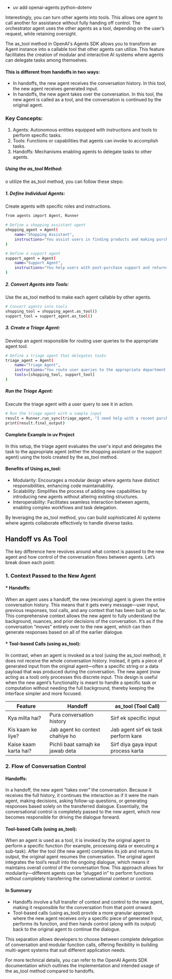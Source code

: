 

* uv add openai-agents python-dotenv

Interestingly, you can turn other agents into tools. This allows one agent to call another for assistance without fully handing off control. The orchestrator agent uses the other agents as a tool, depending on the user’s request, while retaining oversight.

The as_tool method in OpenAI's Agents SDK allows you to transform an Agent instance into a callable tool that other agents can utilize. This feature facilitates the creation of modular and interactive AI systems where agents can delegate tasks among themselves.

#### This is different from handoffs in two ways:

* In handoffs, the new agent receives the conversation history. In this tool, the new agent receives generated input.
* In handoffs, the new agent takes over the conversation. In this tool, the new agent is called as a tool, and the conversation is continued by the original agent.

### Key Concepts:
1. Agents: Autonomous entities equipped with instructions and tools to perform specific tasks.
2. Tools: Functions or capabilities that agents can invoke to accomplish tasks.
3. Handoffs: Mechanisms enabling agents to delegate tasks to other agents.


##### Using the as_tool Method:
o utilize the as_tool method, you can follow these steps:
 
##### 1. Define Individual Agents:
Create agents with specific roles and instructions.
```bash
from agents import Agent, Runner

# Define a shopping assistant agent
shopping_agent = Agent(
    name="Shopping Assistant",
    instructions="You assist users in finding products and making purchase decisions."
)

# Define a support agent
support_agent = Agent(
    name="Support Agent",
    instructions="You help users with post-purchase support and returns."
)
```
##### 2. Convert Agents into Tools:
Use the as_tool method to make each agent callable by other agents.
```bash
# Convert agents into tools
shopping_tool = shopping_agent.as_tool()
support_tool = support_agent.as_tool()
```

##### 3. Create a Triage Agent:
Develop an agent responsible for routing user queries to the appropriate agent tool.
```bash
# Define a triage agent that delegates tasks
triage_agent = Agent(
    name="Triage Agent",
    instructions="You route user queries to the appropriate department.",
    tools=[shopping_tool, support_tool]
)
```

##### Run the Triage Agent:
Execute the triage agent with a user query to see it in action.
```bash
# Run the triage agent with a sample input
result = Runner.run_sync(triage_agent, "I need help with a recent purchase.")
print(result.final_output)
```

#### Complete Example in uv Project

In this setup, the triage agent evaluates the user's input and delegates the task to the appropriate agent (either the shopping assistant or the support agent) using the tools created by the as_tool method.

#### Benefits of Using as_tool:

* Modularity: Encourages a modular design where agents have distinct responsibilities, enhancing code maintainability.
* Scalability: Simplifies the process of adding new capabilities by introducing new agents without altering existing structures.
* Interoperability: Facilitates seamless interaction between agents, enabling complex workflows and task delegation.

By leveraging the as_tool method, you can build sophisticated AI systems where agents collaborate effectively to handle diverse tasks.

## Handoff vs As Tool
The key difference here revolves around what context is passed to the new agent and how control of the conversation flows between agents. Let’s break down each point:

### 1. Context Passed to the New Agent
#### * Handoffs:
When an agent uses a handoff, the new (receiving) agent is given the entire conversation history. This means that it gets every message—user input, previous responses, tool calls, and any context that has been built up so far. This comprehensive context allows the new agent to fully understand the background, nuances, and prior decisions of the conversation. It’s as if the conversation “moves” entirely over to the new agent, which can then generate responses based on all of the earlier dialogue.


#### * Tool-based Calls (using as_tool):
In contrast, when an agent is invoked as a tool (using the as_tool method), it does not receive the whole conversation history. Instead, it gets a piece of generated input from the original agent—often a specific string or a data payload that was produced during the conversation. The new agent (now acting as a tool) only processes this discrete input. This design is useful when the new agent’s functionality is meant to handle a specific task or computation without needing the full background, thereby keeping the interface simpler and more focused.


| Feature               | Handoff                          | as\_tool (Tool Call)                |
| --------------------- | -------------------------------- | ----------------------------------- |
| Kya milta hai?        | Pura conversation history        | Sirf ek specific input              |
| Kis kaam ke liye?     | Jab agent ko context chahiye ho  | Jab agent sirf ek task perform kare |
| Kaise kaam karta hai? | Pichli baat samajh ke jawab deta | Sirf diya gaya input process karta  |

### 2. Flow of Conversation Control
#### Handoffs:
In a handoff, the new agent “takes over” the conversation. Because it receives the full history, it continues the interaction as if it were the main agent, making decisions, asking follow-up questions, or generating responses based solely on the transferred dialogue. Essentially, the conversational control is completely passed to the new agent, which now becomes responsible for driving the dialogue forward.

#### Tool-based Calls (using as_tool):
When an agent is used as a tool, it is invoked by the original agent to perform a specific function (for example, processing data or executing a sub-task). After the tool (the new agent) completes its job and returns its output, the original agent resumes the conversation. The original agent integrates the tool’s result into the ongoing dialogue, which means it maintains overall control of the conversation flow. This approach allows for modularity—different agents can be “plugged in” to perform functions without completely transferring the conversational context or control.


#### In Summary
* Handoffs involve a full transfer of context and control to the new agent, making it responsible for the conversation from that point onward.
* Tool-based calls (using as_tool) provide a more granular approach where the new agent receives only a specific piece of generated input, performs its function, and then hands control (along with its output) back to the original agent to continue the dialogue.

This separation allows developers to choose between complete delegation of conversation and modular function calls, offering flexibility in building multi-agent systems that suit different application needs.

For more technical details, you can refer to the OpenAI Agents SDK documentation which outlines the implementation and intended usage of the as_tool method compared to handoffs.

